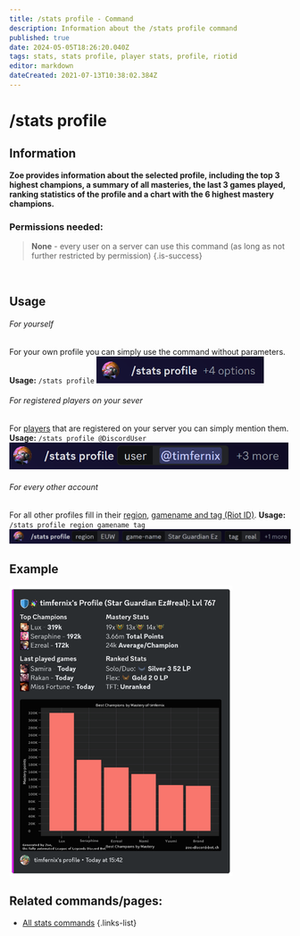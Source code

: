 ```yaml
---
title: /stats profile - Command
description: Information about the /stats profile command
published: true
date: 2024-05-05T18:26:20.040Z
tags: stats, stats profile, player stats, profile, riotid
editor: markdown
dateCreated: 2021-07-13T10:38:02.384Z
---
```


# /stats profile
## Information
**Zoe provides information about the selected profile, including the top 3 highest champions, a summary of all masteries, the last 3 games played, ranking statistics of the profile and a chart with the 6 highest mastery champions.**
<br>

### Permissions needed:
>**None** - every user on a server can use this command (as long as not further restricted by permission) {.is-success}

<br>


## Usage
###### For yourself
For your own profile you can simply use the command without parameters.
**Usage:** `/stats profile`
<img src="/en_/en_stats_profile_self.png" width="300">
<br>

###### For registered players on your sever
For [players](/en/terms/player) that are registered on your server you can simply mention them.
**Usage:** `/stats profile @DiscordUser`
<img src="/en_/en_stats_profile_user.png" width="500">
<br>

###### For every other account
For all other profiles fill in their [region](/en/terms/region), [gamename and tag (Riot ID)](/en/terms/riotid).
**Usage:** `/stats profile region gamename tag` 
<img src="/en_/en_stats_profile_riotid.png" width="900">
<br>

## Example
<img src="/en_/en_stats_profile.png" width="400">
 <br>
 
## Related commands/pages:
- [All stats commands](/en/commands/stats)
{.links-list}
